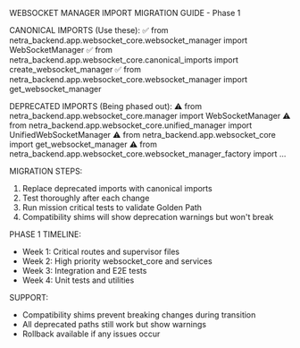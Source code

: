 
WEBSOCKET MANAGER IMPORT MIGRATION GUIDE - Phase 1

CANONICAL IMPORTS (Use these):
✅ from netra_backend.app.websocket_core.websocket_manager import WebSocketManager
✅ from netra_backend.app.websocket_core.canonical_imports import create_websocket_manager
✅ from netra_backend.app.websocket_core.websocket_manager import get_websocket_manager

DEPRECATED IMPORTS (Being phased out):
⚠️  from netra_backend.app.websocket_core.manager import WebSocketManager
⚠️  from netra_backend.app.websocket_core.unified_manager import UnifiedWebSocketManager
⚠️  from netra_backend.app.websocket_core import get_websocket_manager
⚠️  from netra_backend.app.websocket_core.websocket_manager_factory import ...

MIGRATION STEPS:
1. Replace deprecated imports with canonical imports
2. Test thoroughly after each change
3. Run mission critical tests to validate Golden Path
4. Compatibility shims will show deprecation warnings but won't break

PHASE 1 TIMELINE:
- Week 1: Critical routes and supervisor files
- Week 2: High priority websocket_core and services
- Week 3: Integration and E2E tests  
- Week 4: Unit tests and utilities

SUPPORT:
- Compatibility shims prevent breaking changes during transition
- All deprecated paths still work but show warnings
- Rollback available if any issues occur
